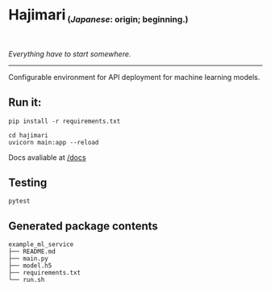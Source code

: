 <h1>Hajimari<sub><sub><sup>&nbsp;(<i>Japanese</i>: origin; beginning.)</sup></sub></sub></h1><br>

_Everything have to start somewhere._

---

Configurable environment for API deployment for machine learning models.

## Run it:

```shell
pip install -r requirements.txt
```

``` shell
cd hajimari
uvicorn main:app --reload
```

Docs avaliable at [/docs](http://127.0.0.1:8000/docs)

## Testing

```shell
pytest
```

## Generated package contents

```text
example_ml_service
├── README.md
├── main.py
├── model.h5
├── requirements.txt
└── run.sh
```